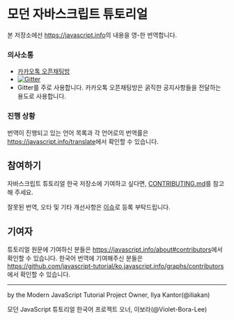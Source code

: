 # 모던 자바스크립트 튜토리얼

본 저장소에선 <https://javascript.info>의 내용을 영-한 번역합니다.

### 의사소통
- [카카오톡 오픈채팅방](https://open.kakao.com/o/gSBnoLab)
- [![Gitter](https://badges.gitter.im/javascript-tutorial/ko.javascript.info.svg)](https://gitter.im/javascript-tutorial/ko.javascript.info?utm_source=badge&utm_medium=badge&utm_campaign=pr-badge)
- Gitter를 주로 사용합니다. 카카오톡 오픈채팅방은 굵직한 공지사항들을 전달하는 용도로 사용합니다. 

### 진행 상황
번역이 진행되고 있는 언어 목록과 각 언어로의 번역률은 <https://javascript.info/translate>에서 확인할 수 있습니다.

## 참여하기
자바스크립트 튜토리얼 한국 저장소에 기여하고 싶다면, [CONTRIBUTING.md](https://github.com/javascript-tutorial/ko.javascript.info/blob/master/CONTRIBUTING.md)를 참고해 주세요.

잘못된 번역, 오타 및 기타 개선사항은 [이슈](https://github.com/javascript-tutorial/ko.javascript.info/issues)로 등록 부탁드립니다.

## 기여자
튜토리얼 원문에 기여하신 분들은 <https://javascript.info/about#contributors>에서 확인할 수 있습니다. 한국어 번역에 기여해주신 분들은 <https://github.com/javascript-tutorial/ko.javascript.info/graphs/contributors>에서 확인할 수 있습니다.

---
by the Modern JavaScript Tutorial Project Owner, Ilya Kantor(@iliakan)

모던 JavaScript 튜토리얼 한국어 프로젝트 오너, 이보라(@Violet-Bora-Lee)
